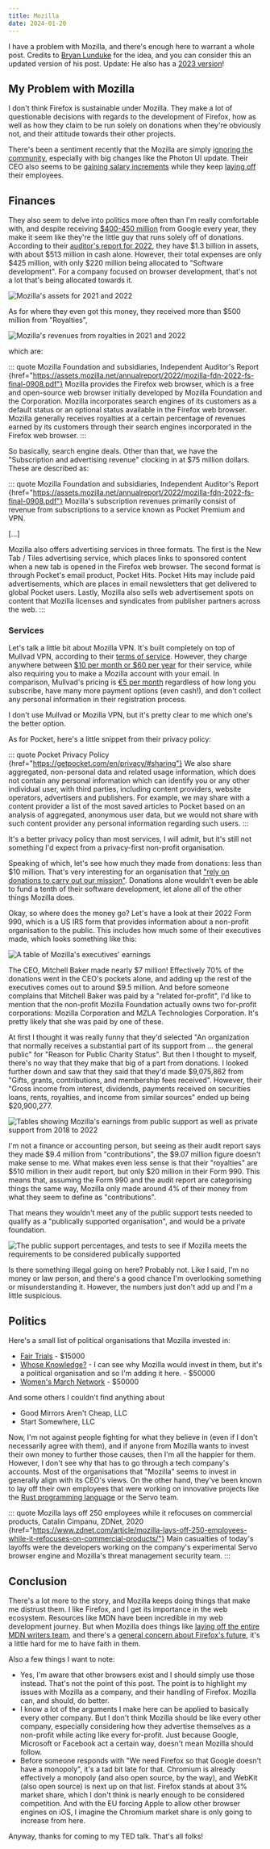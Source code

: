 ```yaml
---
title: Mozilla
date: 2024-01-20
---
```


I have a problem with Mozilla, and there's enough here to warrant a whole post. Credits to [Bryan Lunduke](https://lunduke.locals.com/post/4387539/firefox-money-investigating-the-bizarre-finances-of-mozilla) for the idea, and you can consider this an updated version of his post. Update: He also has a [2023 version](https://lunduke.locals.com/post/5053290/mozilla-2023-annual-report-ceo-pay-skyrockets-while-firefox-marketshare-nosedives)!

## My Problem with Mozilla

I don't think Firefox is sustainable under Mozilla. They make a lot of questionable decisions with regards to the development of Firefox, how as well as how they claim to be run solely on donations when they're obviously not, and their attitude towards their other projects.

There's been a sentiment recently that the Mozilla are simply [ignoring the community](https://www.reddit.com/r/firefox/comments/gwquaj/firefox_devs_blatantly_ignoring_what_the/), especially with big changes like the Photon UI update. Their CEO also seems to be [gaining salary increments](https://en.wikipedia.org/wiki/Mitchell_Baker#Negative_salary-achievements_correlation_controversy) while they keep [laying off](https://www.theverge.com/2020/8/11/21363424/mozilla-layoffs-quarter-staff-250-people-new-revenue-focus) their employees.

## Finances

They also seem to delve into politics more often than I'm really comfortable with, and despite receiving [$400-450 million](https://uk.pcmag.com/suites/128195/mozilla-signs-lucrative-3-year-google-search-deal-for-firefox) from Google every year, they make it seem like they're the little guy that runs solely off of donations. According to their [auditor's report for 2022](https://assets.mozilla.net/annualreport/2022/mozilla-fdn-2022-fs-final-0908.pdf), they have $1.3 billion in assets, with about $513 million in cash alone. However, their total expenses are only $425 million, with only $220 million being allocated to "Software development". For a company focused on browser development, that's not a lot that's being allocated towards it.

![Mozilla's assets for 2021 and 2022](./mozilla/assets.png)

As for where they even got this money, they received more than $500 million from "Royalties",

![Mozilla's revenues from royalties in 2021 and 2022](./mozilla/royalties.png)

which are:

::: quote Mozilla Foundation and subsidiaries, Independent Auditor's Report {href="https://assets.mozilla.net/annualreport/2022/mozilla-fdn-2022-fs-final-0908.pdf"}
Mozilla provides the Firefox web browser, which is a free and open-source web browser initially developed by Mozilla Foundation and the Corporation. Mozilla incorporates search engines of its customers as a default status or an optional status available in the Firefox web browser. Mozilla generally receives royalties at a certain percentage of revenues earned by its customers through their search engines incorporated in the Firefox web browser.
:::

So basically, search engine deals. Other than that, we have the "Subscription and advertising revenue" clocking in at $75 million dollars. These are described as:

::: quote Mozilla Foundation and subsidiaries, Independent Auditor's Report {href="https://assets.mozilla.net/annualreport/2022/mozilla-fdn-2022-fs-final-0908.pdf"}
Mozilla's subscription revenues primarily consist of revenue from subscriptions to a service known as Pocket Premium and VPN.

[...]

Mozilla also offers advertising services in three formats. The first is the New Tab / Tiles advertising service, which places links to sponsored content when a new tab is opened in the Firefox web browser. The second format is through Pocket's email product, Pocket Hits. Pocket Hits may include paid advertisements, which are places in email newsletters that get delivered to global Pocket users. Lastly, Mozilla also sells web advertisement spots on content that Mozilla licenses and syndicates from publisher partners across the web.
:::

### Services

Let's talk a little bit about Mozilla VPN. It's built completely on top of Mullvad VPN, according to their [terms of service](https://www.mozilla.org/en-US/about/legal/terms/subscription-services/). However, they charge anywhere between [$10 per month or $60 per year](https://www.mozilla.org/en-US/products/vpn/?entrypoint_experiment=vpn-pricing-position&entrypoint_variation=2) for their service, while also requiring you to make a Mozilla account with your email. In comparison, Mullvad's pricing is [€5 per month](https://mullvad.net/en/pricing) regardless of how long you subscribe, have many more payment options (even cash!), and don't collect any personal information in their registration process.

I don't use Mullvad or Mozilla VPN, but it's pretty clear to me which one's the better option.

As for Pocket, here's a little snippet from their privacy policy:

::: quote Pocket Privacy Policy {href="https://getpocket.com/en/privacy/#sharing"}
We also share aggregated, non-personal data and related usage information, which does not contain any personal information which can identify you or any other individual user, with third parties, including content providers, website operators, advertisers and publishers. For example, we may share with a content provider a list of the most saved articles to Pocket based on an analysis of aggregated, anonymous user data, but we would not share with such content provider any personal information regarding such users.
:::

It's a better privacy policy than most services, I will admit, but it's still not something I'd expect from a privacy-first non-profit organisation.

Speaking of which, let's see how much they made from donations: less than $10 million. That's very interesting for an organisation that ["rely on donations to carry out our mission"](https://donate.mozilla.org/). Donations alone wouldn't even be able to fund a tenth of their software development, let alone all of the other things Mozilla does.

Okay, so where does the money go? Let's have a look at their 2022 Form 990, which is a US IRS form that provides information about a non-profit organisation to the public. This includes how much some of their executives made, which looks something like this:

![A table of Mozilla's executives' earnings](./mozilla/exec-earnings.png)

The CEO, Mitchell Baker made nearly $7 million! Effectively 70% of the donations went in the CEO's pockets alone, and adding up the rest of the executives comes out to around $9.5 million. And before someone complains that Mitchell Baker was paid by a "related for-profit", I'd like to mention that the non-profit Mozilla Foundation actually owns two for-profit corporations: Mozilla Corporation and MZLA Technologies Corporation. It's pretty likely that she was paid by one of these.

At first I thought it was really funny that they'd selected "An organization that normally receives a substantial part of its support from ... the general public" for "Reason for Public Charity Status". But then I thought to myself, there's no way that they make that big of a part from donations. I looked further down and saw that they said that they'd made $9,075,862 from "Gifts, grants, contributions, and membership fees received". However, their "Gross income from interest, dividends, payments received on securities loans, rents, royalties, and income from similar sources" ended up being $20,900,277.

![Tables showing Mozilla's earnings from public support as well as private support from 2018 to 2022](./mozilla/support-schedule.png)

I'm not a finance or accounting person, but seeing as their audit report says they made $9.4 million from "contributions", the $9.07 million figure doesn't make sense to me. What makes even less sense is that their "royalties" are $510 million in their audit report, but only $20 million in their Form 990. This means that, assuming the Form 990 and the audit report are categorising things the same way, Mozilla only made around 4% of their money from what they seem to define as "contributions".

That means they wouldn't meet any of the public support tests needed to qualify as a "publically supported organisation", and would be a private foundation.

![The public support percentages, and tests to see if Mozilla meets the requirements to be considered publically supported](./mozilla/public-support-percentage.png)

Is there something illegal going on here? Probably not. Like I said, I'm no money or law person, and there's a good chance I'm overlooking something or misunderstanding it. However, the numbers just don't add up and I'm a little suspicious.

## Politics

Here's a small list of political organisations that Mozilla invested in:

- [Fair Trials](https://www.fairtrials.org) - $15000
- [Whose Knowledge?](https://whoseknowledge.org/) - I can see why Mozilla would invest in them, but it's a political organisation and so I'm adding it here. - $50000
- [Women's March Network](https://www.womensmarch.com) - $50000

And some others I couldn't find anything about

- Good Mirrors Aren't Cheap, LLC
- Start Somewhere, LLC

Now, I'm not against people fighting for what they believe in (even if I don't necessarily agree with them), and if anyone from Mozilla wants to invest their own money to further those causes, then I'm all the happier for them. However, I don't see why that has to go through a tech company's accounts. Most of the organisations that "Mozilla" seems to invest in generally align with its CEO's views. On the other hand, they've been known to lay off their own employees that were working on innovative projects like the [Rust programming language](https://blog.rust-lang.org/2020/08/18/laying-the-foundation-for-rusts-future.html) or the Servo team.

::: quote Mozilla lays off 250 employees while it refocuses on commercial products, Catalin Cimpanu, ZDNet, 2020 {href="https://www.zdnet.com/article/mozilla-lays-off-250-employees-while-it-refocuses-on-commercial-products/"}
Main casualties of today's layoffs were the developers working on the company's experimental Servo browser engine and Mozilla's threat management security team.
:::

## Conclusion

There's a lot more to the story, and Mozilla keeps doing things that make me distrust them. I like Firefox, and I get its importance in the web ecosystem. Resources like MDN have been incredible in my web development journey. But when Mozilla does things like [laying off the entire MDN writers team](https://twitter.com/i/web/status/1293264395603148802), and there's a [general concern about Firefox's future](https://www.wired.com/story/firefox-mozilla-2022/), it's a little hard for me to have faith in them.

Also a few things I want to note:

- Yes, I'm aware that other browsers exist and I should simply use those instead. That's not the point of this post. The point is to highlight my issues with Mozilla as a company, and their handling of Firefox. Mozilla can, and should, do better.
- I know a lot of the arguments I make here can be applied to basically every other company. But I don't think Mozilla should be like every other company, especially considering how they advertise themselves as a non-profit while acting like every for-profit. Just because Google, Microsoft or Facebook act a certain way, doesn't mean Mozilla should follow.
- Before someone responds with "We need Firefox so that Google doesn't have a monopoly", it's a tad bit late for that. Chromium is already effectively a monopoly (and also open source, by the way), and WebKit (also open source) is next up on that list. Firefox stands at about 3% market share, which I don't think is nearly enough to be considered competition. And with the EU forcing Apple to allow other browser engines on iOS, I imagine the Chromium market share is only going to increase from here.

Anyway, thanks for coming to my TED talk. That's all folks!
